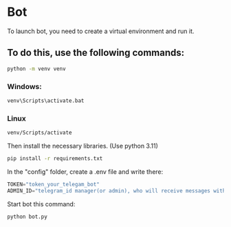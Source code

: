 # Bot

To launch bot, you need to create a virtual environment and run it.

## To do this, use the following commands:

```bash
python -m venv venv
```
### Windows:
```bash
venv\Scripts\activate.bat
```
### Linux
```bash
venv/Scripts/activate
```
Then install the necessary libraries. (Use python 3.11)
```bash 
pip install -r requirements.txt
```
In the "config" folder, create a .env file and write there:
```python 
TOKEN="token_your_telegam_bot"
ADMIN_ID="telegram_id manager(or admin), who will receive messages with orders"
```
Start bot this command:
```bash 
python bot.py 
```
